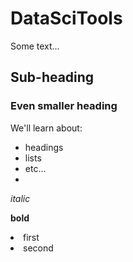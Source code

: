 # DataSciTools

Some text...

## Sub-heading

### Even smaller heading

We'll learn about:
* headings
* lists
* etc...
* 

<i>italic</i>

<b>bold</b>

<li> first
<li> second
